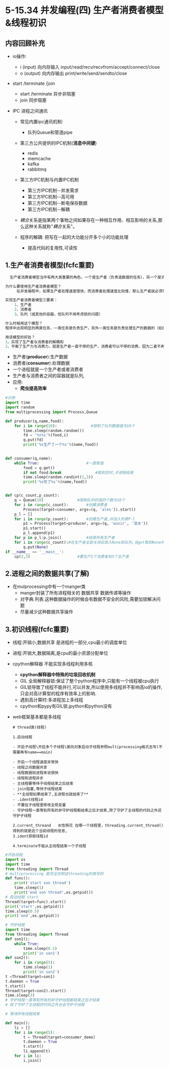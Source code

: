 # 5-15.34 并发编程(四) 生产者消费者模型&线程初识

## 内容回顾补充

- io操作:

  - i (input) 向内存输入 input/read/recv/recvfrom/accept/connect/close
  - o (output) 向内存输出  print/write/send/sendto/close
- start /terminate /join 

  - start /terminate 异步非阻塞
  - join 同步阻塞

- IPC 进程之间通讯

  - 常见内置ipc通讯机制:
    - 队列Queue和管道pipe
  - 第三方公共提供的IPC机制(**消息中间键**)
    - redis
    - memcache
    - kafka
    - rabbitmq

  - 第三方IPC机制与内置IPC机制
    - 第三方IPC机制--并发需求
    - 第三方IPC机制--高可用
    - 第三方IPC机制--断电保存数据
    - 第三方IPC机制--解耦

  -  *耦合*关系是指某两个事物之间如果存在一种相互作用、相互影响的关系,那么这种关系就称"*耦合*关系"。

  - 程序的解耦: 把写在一起的大功能分开多个小的功能处理
    - 提高代码的复用性,可读性

## 1.生产者消费者模型(fcfc重要)

```python
  生产者消费者模型当中有两大类重要的角色，一个是生产者（负责造数据的任务），另一个是消费者（接收造出来的数据进行进一步的操作）。

为什么要使用生产者消费者模型？
     在并发编程中，如果生产者处理速度很快，而消费者处理速度比较慢，那么生产者就必须等待消费者处理完，才能继续生产数据。同样的道理，如果消费者的处理能力大于生产者，那么消费者就必须等待生产者。为了解决这个等待的问题，就引入了生产者与消费者模型。让它们之间可以不停的生产和消费。

实现生产者消费者模型三要素：
    1、生产者
    2、消费者
    3、队列（或其他的容器，但队列不用考虑锁的问题）

什么时候用这个模型？
程序中出现明显的两类任务，一类任务是负责生产，另外一类任务是负责处理生产的数据的（如爬虫）

用该模型的好处？
1、实现了生产者与消费者的解耦和
2、平衡了生产力与消费力，就是生产者一直不停的生产，消费者可以不停的消费，因为二者不再是直接沟通的，而是跟队列沟通的。
```



- 生产者(**producer**):生产数据
- 消费者(**consumer**):处理数据
- 一个进程就是一个生产者或者消费者
- 生产者与消费者之间的容器就是队列,
- 应用:
  - **爬虫提高效率**

```python
#示例
import time
import random
from multiprocessing import Process,Queue

def producer(q,name,food):
    for i in range(10):				  #限制了队列数据值为10个
        time.sleep(random.random())    
        fd = '%s%s'%(food,i)  
        q.put(fd)
        print('%s生产了一个%s'%(name,food))

        
def consumer(q,name):
    while True:						#一直取值
        food = q.get()				
        if not food:break				#取到空时,子进程结束
        time.sleep(random.randint(1,3))
        print('%s吃了%s'%(name,food))


def cp(c_count,p_count):
    q = Queue(10)				#限制队列的值的个数为10个
    for i in range(c_count):		#创建消费者
        Process(target=consumer, args=(q, 'alex')).start()
    p_l = []
    for i in range(p_count):		#创建生产者,并加入列表P-l
        p1 = Process(target=producer, args=(q, 'wusir', '泔水'))
        p1.start()
        p_l.append(p1)
    for p in p_l:p.join()			#结束所有生产者
    for i in range(c_count):#在生产者全部关闭后放入None到队列,当get取到None时,表示进程结束
        q.put(None)
if __name__ == '__main__':
    cp(2,3)						#要生产2个消费者和3个生产者
```



## 2.进程之间的数据共享(了解)

- 在mulprocessing中有一个manger类
  - manger封装了所有进程相关的 数据共享 数据传递等操作
  - 对字典.列表.这种数据操作的时候会有数据不安全的风险,需要加锁解决问题
  - 尽量减少这种数据共享操作

## 3.初识线程(fcfc重要)

- 线程:开销小,数据共享 是进程的一部分,cpu最小的调度单位

- 进程:开销大,数据隔离,是cpu的最小资源分配单位

- cpython解释器 不能实现多线程利用多核
  - **cpython解释器中特殊的垃圾回收机制**
  - GIL 全局解释器锁:保证了整个python程序中,只能有一个线程被cpu执行
  - GIL锁导致了线程不能并行,可以并发,所以使用多线程并不影响高io的操作,只会对高计算型的程序有效率上的影响.
  - 遇到高计算时:多进程加上多线程
  - cpython和pypy有GIL锁.jpython和python没有
  
- web框架基本都是多线程

  ```
  # thread类(线程)
  
  1.启动线程
  
  - 开启子线程\开启多个子线程\面向对象启动子线程参照multiprocessing格式去写(不需要再写name==main)
  
  - 开启一个线程速度非常快
  - 线程之间数据共享
  - 线程数据较进程来说很快
  - 线程和进程异步
  - 主线程要等待子线程结束之后结束
  - join阻塞,等待子线程结束
  - **主线程如果结束了,主进程也就结束了**
  - .ident线程id
  - 不要在子线程里修改全局变量
  - 守护线程一直等到所有的非守护线程都结束之后才结束,除了守护了主线程的代码之外还守护子线程
  
  2.current_threand   水性杨花 在哪一个线程里，threading.current_thread()得到的就是这个当前线程的信息,
  3.ident获取线程id
  
  4.terminate不能从主线程结束一个子线程
  ```

```python
#开启线程
import os
import time
from threading import Thread
# multiprocessing 是完全仿照这threading的类写的
def func():
    print('start son thread')
    time.sleep(1)
    print('end son thread',os.getpid())
# 启动线程 start
Thread(target=func).start()
print('start',os.getpid())
time.sleep(0.5)
print('end',os.getpid())

```

```python
# 守护线程
import time
from threading import Thread
def son1():
    while True:
        time.sleep(0.5)
        print('in son1')
def son2():
    for i in range(5):
        time.sleep(1)
        print('in son2')
t =Thread(target=son1)
t.daemon = True
t.start()
Thread(target=son2).start()
time.sleep(3)
# 守护线程一直等到所有的非守护线程都结束之后才结束
# 除了守护了主线程的代码之外也会守护子线程
```

```python
# 等待所有线程结束

def main():
    li = []
    for i in range(5):
        t = Thread(target=consumer_demo)
        t.daemon = True
        t.start()
        li.append(t)
    for i in li:
        i.join()
```

